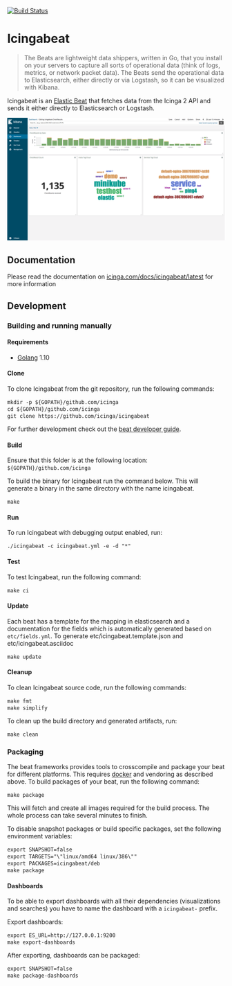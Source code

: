 [![Build Status](https://travis-ci.org/Icinga/icingabeat.svg?branch=master)](https://travis-ci.org/Icinga/icingabeat)

# Icingabeat

> The Beats are lightweight data shippers, written in Go, that you install on
> your servers to capture all sorts of operational data (think of logs,
> metrics, or network packet data). The Beats send the operational data to
> Elasticsearch, either directly or via Logstash, so it can be visualized with
> Kibana.

Icingabeat is an [Elastic Beat](https://www.elastic.co/products/beats) that
fetches data from the Icinga 2 API and sends it either directly to Elasticsearch
or Logstash.

![icingabeat-checkresult-dashboard](screenshots/checkresults.png)

## Documentation
Please read the documentation on
[icinga.com/docs/icingabeat/latest](https://www.icinga.com/docs/icingabeat/latest/)
for more information

## Development

### Building and running manually

#### Requirements

* [Golang](https://golang.org/dl/) 1.10

#### Clone

To clone Icingabeat from the git repository, run the following commands:

```shell
mkdir -p ${GOPATH}/github.com/icinga
cd ${GOPATH}/github.com/icinga
git clone https://github.com/icinga/icingabeat
```

For further development check out the [beat developer guide](https://www.elastic.co/guide/en/beats/libbeat/current/new-beat.html).

#### Build
Ensure that this folder is at the following location:
`${GOPATH}/github.com/icinga`

To build the binary for Icingabeat run the command below. This will generate a
binary in the same directory with the name icingabeat.

```shell
make
```

#### Run
To run Icingabeat with debugging output enabled, run:

```shell
./icingabeat -c icingabeat.yml -e -d "*"
```

#### Test

To test Icingabeat, run the following command:

```shell
make ci
```

#### Update

Each beat has a template for the mapping in elasticsearch and a documentation
for the fields which is automatically generated based on `etc/fields.yml`.
To generate etc/icingabeat.template.json and etc/icingabeat.asciidoc

```shell
make update
```

#### Cleanup

To clean  Icingabeat source code, run the following commands:

```shell
make fmt
make simplify
```

To clean up the build directory and generated artifacts, run:

```shell
make clean
```

### Packaging

The beat frameworks provides tools to crosscompile and package your beat for
different platforms. This requires [docker](https://www.docker.com/) and
vendoring as described above. To build packages of your beat, run the following
command:

```shell
make package
```

This will fetch and create all images required for the build process. The whole
process can take several minutes to finish.

To disable snapshot packages or build specific packages, set the following
environment variables:

```shell
export SNAPSHOT=false
export TARGETS="\"linux/amd64 linux/386\""
export PACKAGES=icingabeat/deb
make package
```

#### Dashboards
To be able to export dashboards with all their dependencies (visualizations and
searches) you have to name the dashboard with a `icingabeat-` prefix.

Export dashboards:
```shell
export ES_URL=http://127.0.0.1:9200
make export-dashboards
```

After exporting, dashboards can be packaged:

```shell
export SNAPSHOT=false
make package-dashboards
```
